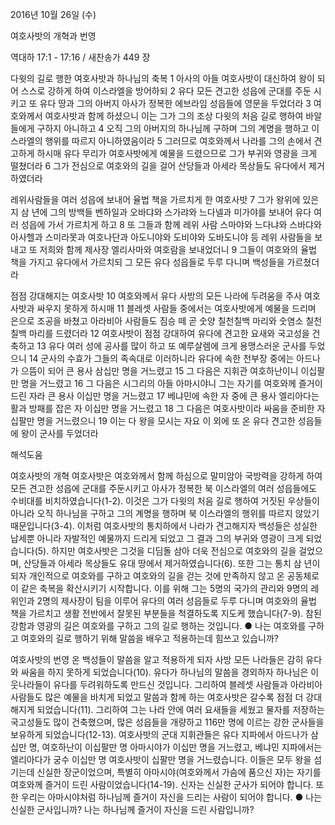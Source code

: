 2016년 10월 26일 (수)

여호사밧의 개혁과 번영



역대하 17:1 - 17:16 / 새찬송가 449 장


다윗의 길로 행한 여호사밧과 하나님의 축복
1 아사의 아들 여호사밧이 대신하여 왕이 되어 스스로 강하게 하여 이스라엘을 방어하되 2 유다 모든 견고한 성읍에 군대를 주둔 시키고 또 유다 땅과 그의 아버지 아사가 정복한 에브라임 성읍들에 영문을 두었더라 3 여호와께서 여호사밧과 함께 하셨으니 이는 그가 그의 조상 다윗의 처음 길로 행하여 바알들에게 구하지 아니하고 4 오직 그의 아버지의 하나님께 구하며 그의 계명을 행하고 이스라엘의 행위를 따르지 아니하였음이라 5 그러므로 여호와께서 나라를 그의 손에서 견고하게 하시매 유다 무리가 여호사밧에게 예물을 드렸으므로 그가 부귀와 영광을 크게 떨쳤더라 6 그가 전심으로 여호와의 길을 걸어 산당들과 아세라 목상들도 유다에서 제거하였더라

레위사람들을 여러 성읍에 보내어 율법 책을 가르치게 한 여호사밧
7 그가 왕위에 있은 지 삼 년에 그의 방백들 벤하일과 오바댜와 스가랴와 느다넬과 미가야를 보내어 유다 여러 성읍에 가서 가르치게 하고 8 또 그들과 함께 레위 사람 스마야와 느다냐와 스바댜와 아사헬과 스미라못과 여호나단과 아도니야와 도비야와 도바도니야 등 레위 사람들을 보내고 또 저희와 함께 제사장 엘리사마와 여호람을 보내었더니 9 그들이 여호와의 율법 책을 가지고 유다에서 가르치되 그 모든 유다 성읍들로 두루 다니며 백성들을 가르쳤더라

점점 강대해지는 여호사밧
10 여호와께서 유다 사방의 모든 나라에 두려움을 주사 여호사밧과 싸우지 못하게 하시매 11 블레셋 사람들 중에서는 여호사밧에게 예물을 드리며 은으로 조공을 바쳤고 아라비아 사람들도 짐승 떼 곧 숫양 칠천칠백 마리와 숫염소 칠천칠백 마리를 드렸더라 12 여호사밧이 점점 강대하여 유다에 견고한 요새와 국고성을 건축하고 13 유다 여러 성에 공사를 많이 하고 또 예루살렘에 크게 용맹스러운 군사를 두었으니 14 군사의 수효가 그들의 족속대로 이러하니라 유다에 속한 천부장 중에는 아드나가 으뜸이 되어 큰 용사 삼십만 명을 거느렸고 15 그 다음은 지휘관 여호하난이니 이십팔만 명을 거느렸고 16 그 다음은 시그리의 아들 아마시야니 그는 자기를 여호와께 즐거이 드린 자라 큰 용사 이십만 명을 거느렸고 17 베냐민에 속한 자 중에 큰 용사 엘리아다는 활과 방패를 잡은 자 이십만 명을 거느렸고 18 그 다음은 여호사밧이라 싸움을 준비한 자 십팔만 명을 거느렸으니 19 이는 다 왕을 모시는 자요 이 외에 또 온 유다 견고한 성읍들에 왕이 군사를 두었더라

해석도움





여호사밧의 개혁
여호사밧은 여호와께서 함께 하심으로 말미암아 국방력을 강하게 하여 모든 견고한 성읍에 군대를 주둔시키고 아사가 정복한 북 이스라엘의 여러 성읍들에도 수비대를 비치하였습니다(1-2). 이것은 그가 다윗의 처음 길로 행하여 거짓된 우상들이 아니라 오직 하나님을 구하고 그의 계명을 행하며 북 이스라엘의 행위를 따르지 않았기 때문입니다(3-4). 이처럼 여호사밧의 통치하에서 나라가 견고해지자 백성들은 성실한 납세뿐 아니라 자발적인 예물까지 드리게 되었고 그 결과 그의 부귀와 영광이 크게 되었습니다(5). 하지만 여호사밧은 그것을 디딤돌 삼아 더욱 전심으로 여호와의 길을 걸었으며, 산당들과 아세라 목상들도 유대 땅에서 제거하였습니다(6). 또한 그는 통치 삼 년이 되자 개인적으로 여호와를 구하고 여호와의 길을 걷는 것에 만족하지 않고 온 공동체로 이 같은 축복을 확산시키기 시작합니다. 이를 위해 그는 5명의 국가의 관리와 9명의 레위인과 2명의 제사장이 팀을 이루어 유다의 여러 성읍들로 두루 다니며 여호와의 율법 책을 가르치고 생활 전반에서 잘못된 부분들을 척결하도록 지도케 했습니다(7-9). 참된 강함과 영광의 길은 여호와를 구하고 그의 길로 행하는 것입니다.
● 나는 여호와를 구하고 여호와의 길로 행하기 위해 말씀을 배우고 적용하는데 힘쓰고 있습니까?

여호사밧의 번영
온 백성들이 말씀을 알고 적용하게 되자 사방 모든 나라들은 감히 유다와 싸움을 하지 못하게 되었습니다(10). 유다가 하나님의 말씀을 경외하자 하나님은 이웃나라들이 유다를 두려워하도록 만드신 것입니다. 그리하여 블레셋 사람들과 아라비아 사람들도 많은 예물을 바치게 되었고 말씀과 함께 하는 여호사밧은 갈수록 점점 더 강대해지게 되었습니다(11). 그리하여 그는 나라 안에 여러 요새들을 세웠고 물자를 저장하는 국고성들도 많이 건축했으며, 많은 성읍들을 개량하고 116만 명에 이르는 강한 군사들을 보유하게 되었습니다(12-13). 여호사밧의 군대 지휘관들은 유다 지파에서 아드나가 삼십만 명, 여호하난이 이십팔만 명 아마시야가 이십만 명을 거느렸고, 베냐민 지파에서는 엘리아다가 궁수 이십만 명 여호사밧이 십팔만 명을 거느렸습니다. 이들은 모두 왕을 섬기는데 신실한 장군이었으며, 특별히 아마시야(여호와께서 가슴에 품으신 자)는 자기를 여호와께 즐거이 드린 사람이었습니다(14-19). 신자는 신실한 군사가 되어야 합니다. 또한 우리는 아마시야처럼 하나님께 즐거이 자신을 드리는 사람이 되어야 합니다.
● 나는 신실한 군사입니까? 나는 하나님께 즐거이 자신을 드린 사람입니까?